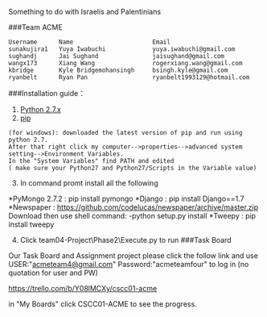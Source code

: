 Something to do with Israelis and Palentinians


###Team ACME
```
Username      Name                      Email
sunakujira1   Yuya Iwabuchi             yuya.iwabuchi@gmail.com
sughandj      Jai Sughand               jaisughand@gmail.com
wangx173      Xiang Wang                rogerxiang.wang@gmail.com
kbridge       Kyle Bridgemohansingh     bsingh.kyle@gmail.com
ryanbelt      Ryan Pan                  ryanbelt1993129@hotmail.com
```
###Installation guide：
1. [Python 2.7.x](https://www.python.org/downloads/release/python-278/) 
2. [pip](https://pip.pypa.io/en/latest/installing.html)
```
(for windows): downloaded the latest version of pip and run using python 2.7. 
After that right click my computer-->properties-->advanced system setting-->Environment Variables.
In the "System Variables" find PATH and edited 
( make sure your Python27 and Python27/Scripts in the Variable value)
```
3. In command promt install all the following

*PyMongo 2.7.2 : pip install pymongo
*Django : 	pip install Django==1.7
*Newspaper : https://github.com/codelucas/newspaper/archive/master.zip Download then use shell command:
             -python setup.py install
*Tweepy : 	pip install tweepy

4. Click team04-Project\Phase2\Execute.py to run
###Task Board

Our Task Board and Assignment project please click the follow link and use 
USER:"acmeteam4@gmail.com" Password:"acmeteamfour" to log in (no quotation for user and PW)

https://trello.com/b/Y08lMCXy/cscc01-acme

in "My Boards" click CSCC01-ACME to see the progress.

